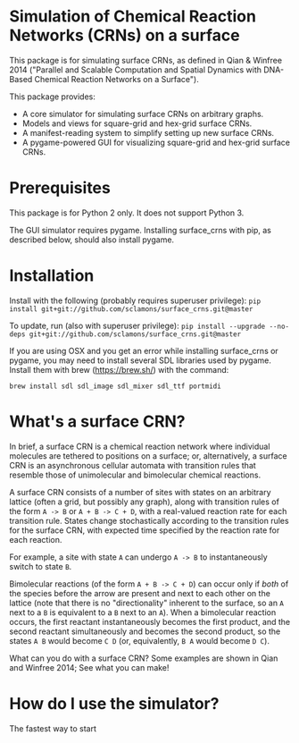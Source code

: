 # Simulation of Chemical Reaction Networks (CRNs) on a surface

This package is for simulating surface CRNs, as defined in Qian &
Winfree 2014 ("Parallel and Scalable Computation and Spatial Dynamics
with DNA-Based Chemical Reaction Networks on a Surface").

This package provides:

  - A core simulator for simulating surface CRNs on arbitrary graphs.
  - Models and views for square-grid and hex-grid surface CRNs.
  - A manifest-reading system to simplify setting up new surface CRNs.
  - A pygame-powered GUI for visualizing square-grid and hex-grid
    surface CRNs.

# Prerequisites

This package is for Python 2 only. It does not support Python 3.

The GUI simulator requires pygame. Installing surface\_crns with pip, as
described below, should also install pygame.

# Installation

Install with the following (probably requires superuser privilege): `pip
install git+git://github.com/sclamons/surface_crns.git@master`

To update, run (also with superuser privilege): `pip install --upgrade
--no-deps git+git://github.com/sclamons/surface_crns.git@master`

If you are using OSX and you get an error while installing surface\_crns
or pygame, you may need to install several SDL libraries used by pygame.
Install them with brew (<https://brew.sh/>) with the command:

`brew install sdl sdl_image sdl_mixer sdl_ttf portmidi`

# What's a surface CRN?

In brief, a surface CRN is a chemical reaction network where individual
molecules are tethered to positions on a surface; or, alternatively, a
surface CRN is an asynchronous cellular automata with transition rules
that resemble those of unimolecular and bimolecular chemical reactions.

A surface CRN consists of a number of sites with states on an arbitrary
lattice (often a grid, but possibly any graph), along with transition
rules of the form `A -> B` or `A + B -> C + D`, with a real-valued
reaction rate for each transition rule. States change stochastically
according to the transition rules for the surface CRN, with expected
time specified by the reaction rate for each reaction.

For example, a site with state `A` can undergo `A -> B` to
instantaneously switch to state `B`.

Bimolecular reactions (of the form `A + B -> C + D`) can occur only if
*both* of the species before the arrow are present and next to each
other on the lattice (note that there is no "directionality" inherent to
the surface, so an `A` next to a `B` is equivalent to a `B` next to an
`A`). When a bimolecular reaction occurs, the first reactant
instantaneously becomes the first product, and the second reactant
simultaneously and becomes the second product, so the states `A B` would
become `C D` (or, equivalently, `B A` would become `D C`).

What can you do with a surface CRN? Some examples are shown in Qian and
Winfree 2014; See what you can make\!

# How do I use the simulator?

The fastest way to start